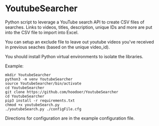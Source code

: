 # YoutubeSearcher
Python script to leverage a YouTube search API to create CSV files of searches. Links to videos, titles, description, unique IDs and more are put into the CSV file to import into Excel. 

You can setup an exclude file to leave out youtube videos you've received in previous seaches (based on the unique video_id).

You should install Python virtual environments to isolate the libraries. 

Example:
```
mkdir YoutubeSearcher
python3 -m venv YoutubeSearcher
source YoutubeSearcher/bin/activate
cd YoutubeSearcher
git clone https://github.com/hoodoer/YoutubeSearcher
cd YoutubeSearcher
pip3 install -r requirements.txt
chmod +x youtubeSearch.py
./youtubeSearch.py ./configFile.cfg
```

Directions for configuration are in the example configuration file. 

